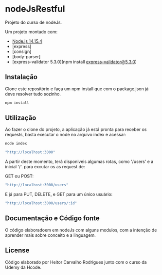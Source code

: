 # nodeJsRestful
Projeto do curso de nodeJs.

Um projeto montado com:
* [Node.js 14.15.4](https://nodejs.org/en/)
* [express]
* [consign]
* [body-parser]
* [express-validator 5.3.0](npm install express-validator@5.3.0)

## Instalação

Clone este repositório e faça um npm install que com o package.json já deve resolver tudo sozinho.

```bash
npm install
```

## Utilização

Ao fazer o clone do projeto, a aplicação já está pronta para receber os requests, basta executar o node no arquivo index e acessar:

```bash
node index
```

```bash
"http://localhost:3000"
```

A partir deste momento, terá disponiveis algumas rotas, como '/users' e a inicial '/'. para excutar os as request de:

GET ou POST:
```bash
"http://localhost:3000/users"
```
E já para PUT, DELETE, e GET para um único usuário:
```bash
"http://localhost:3000/users/:id"
```


## Documentação e Código fonte

O código elaboradoem em nodeJs com alguns modulos, com a intenção de aprender mais sobre conceito e a linguagem.

## License

Código elaborado por Heitor Carvalho Rodrigues junto com o curso da Udemy da Hcode.